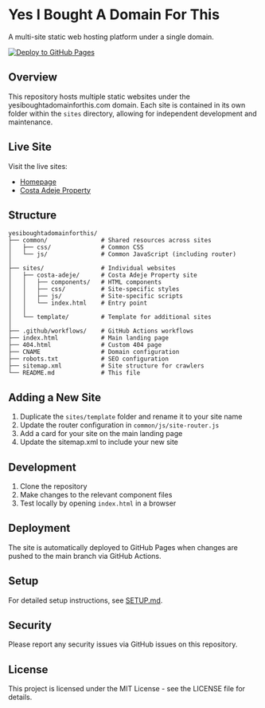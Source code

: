 # Yes I Bought A Domain For This

A multi-site static web hosting platform under a single domain.

[![Deploy to GitHub Pages](https://github.com/jkindrix/yesiboughtadomainforthis/actions/workflows/deploy-pages.yml/badge.svg)](https://github.com/jkindrix/yesiboughtadomainforthis/actions/workflows/deploy-pages.yml)

## Overview

This repository hosts multiple static websites under the yesiboughtadomainforthis.com domain. Each site is contained in its own folder within the `sites` directory, allowing for independent development and maintenance.

## Live Site

Visit the live sites:
- [Homepage](https://yesiboughtadomainforthis.com)
- [Costa Adeje Property](https://yesiboughtadomainforthis.com/costa-adeje)

## Structure

```
yesiboughtadomainforthis/
├── common/               # Shared resources across sites
│   ├── css/              # Common CSS
│   └── js/               # Common JavaScript (including router)
│
├── sites/                # Individual websites
│   ├── costa-adeje/      # Costa Adeje Property site
│   │   ├── components/   # HTML components
│   │   ├── css/          # Site-specific styles
│   │   ├── js/           # Site-specific scripts
│   │   └── index.html    # Entry point
│   │
│   └── template/         # Template for additional sites
│
├── .github/workflows/    # GitHub Actions workflows
├── index.html            # Main landing page
├── 404.html              # Custom 404 page
├── CNAME                 # Domain configuration
├── robots.txt            # SEO configuration
├── sitemap.xml           # Site structure for crawlers
└── README.md             # This file
```

## Adding a New Site

1. Duplicate the `sites/template` folder and rename it to your site name
2. Update the router configuration in `common/js/site-router.js`
3. Add a card for your site on the main landing page
4. Update the sitemap.xml to include your new site

## Development

1. Clone the repository
2. Make changes to the relevant component files
3. Test locally by opening `index.html` in a browser

## Deployment

The site is automatically deployed to GitHub Pages when changes are pushed to the main branch via GitHub Actions.

## Setup

For detailed setup instructions, see [SETUP.md](SETUP.md).

## Security

Please report any security issues via GitHub issues on this repository.

## License

This project is licensed under the MIT License - see the LICENSE file for details.